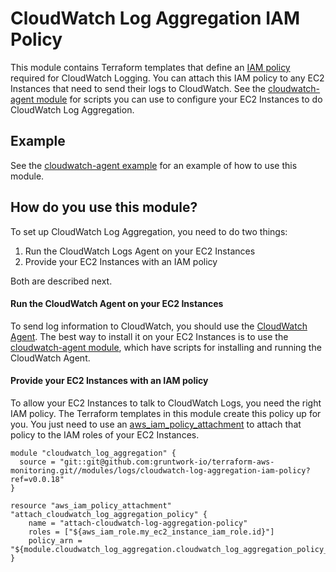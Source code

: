 # CloudWatch Log Aggregation IAM Policy

This module contains Terraform templates that define an [IAM
policy](http://docs.aws.amazon.com/AmazonCloudWatch/latest/DeveloperGuide/QuickStartEC2Instance.html#d0e22325) required
for CloudWatch Logging. You can attach this IAM policy to any EC2 Instances that need to send their logs to CloudWatch.
See the [cloudwatch-agent module](../../agents/cloudwatch-agent) for scripts you can use to
configure your EC2 Instances to do CloudWatch Log Aggregation.

## Example

See the [cloudwatch-agent example](/examples/cloudwatch-agent) for an example of how to use this
module.

## How do you use this module?

To set up CloudWatch Log Aggregation, you need to do two things:

1. Run the CloudWatch Logs Agent on your EC2 Instances
2. Provide your EC2 Instances with an IAM policy

Both are described next.

#### Run the CloudWatch Agent on your EC2 Instances

To send log information to CloudWatch, you should use the [CloudWatch
Agent](https://docs.aws.amazon.com/AmazonCloudWatch/latest/monitoring/Install-CloudWatch-Agent.html). The best way to
install it on your EC2 Instances is to use the [cloudwatch-agent
module](../../agents/cloudwatch-agent), which have scripts for installing and running the CloudWatch
Agent.

#### Provide your EC2 Instances with an IAM policy

To allow your EC2 Instances to talk to CloudWatch Logs, you need the right IAM policy. The Terraform templates in this
module create this policy up for you. You just need to use an
[aws_iam_policy_attachment](https://www.terraform.io/docs/providers/aws/r/iam_policy_attachment.html) to attach that
policy to the IAM roles of your EC2 Instances.

```hcl
module "cloudwatch_log_aggregation" {
  source = "git::git@github.com:gruntwork-io/terraform-aws-monitoring.git//modules/logs/cloudwatch-log-aggregation-iam-policy?ref=v0.0.18"
}

resource "aws_iam_policy_attachment" "attach_cloudwatch_log_aggregation_policy" {
    name = "attach-cloudwatch-log-aggregation-policy"
    roles = ["${aws_iam_role.my_ec2_instance_iam_role.id}"]
    policy_arn = "${module.cloudwatch_log_aggregation.cloudwatch_log_aggregation_policy_arn}"
}
```
